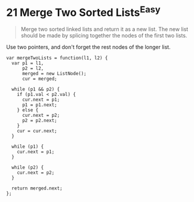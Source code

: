 # 21 Merge Two Sorted Lists<sup>Easy</sup>
> Merge two sorted linked lists and return it as a new list. The new list should be made by splicing together the nodes of the first two lists.

Use two pointers, and don't forget the rest nodes of the longer list.

```
var mergeTwoLists = function(l1, l2) {
  var p1 = l1,
      p2 = l2,
      merged = new ListNode();
      cur = merged;

  while (p1 && p2) {
    if (p1.val < p2.val) {
      cur.next = p1;
      p1 = p1.next;
    } else {
      cur.next = p2;
      p2 = p2.next;
    }
    cur = cur.next;
  }

  while (p1) {
    cur.next = p1;
  }

  while (p2) {
    cur.next = p2;
  }

  return merged.next;
};

```
